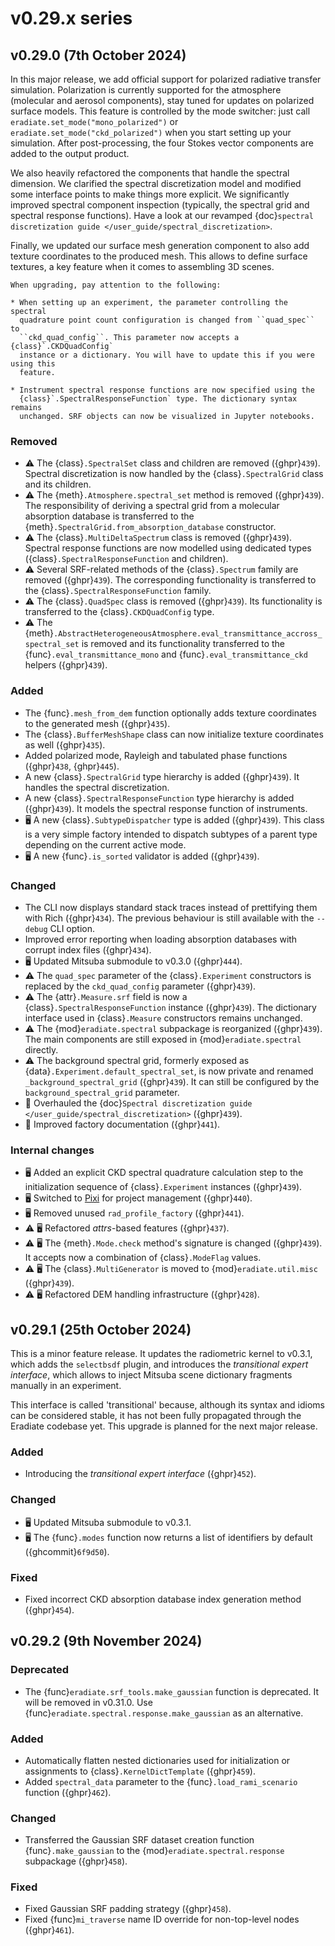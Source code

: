 # v0.29.x series

## v0.29.0 (7th October 2024)

In this major release, we add official support for polarized radiative
transfer simulation. Polarization is currently supported for the atmosphere
(molecular and aerosol components), stay tuned for updates on polarized surface
models. This feature is controlled by the mode switcher: just call
`eradiate.set_mode("mono_polarized")` or
`eradiate.set_mode("ckd_polarized")` when you start setting up your
simulation. After post-processing, the four Stokes vector components are added
to the output product.

We also heavily refactored the components that handle the spectral dimension.
We clarified the spectral discretization model and modified some interface
points to make things more explicit. We significantly improved spectral
component inspection (typically, the spectral grid and spectral response
functions). Have a look at our revamped
{doc}`spectral discretization guide </user_guide/spectral_discretization>`.

Finally, we updated our surface mesh generation component to also add texture
coordinates to the produced mesh. This allows to define surface textures, a key
feature when it comes to assembling 3D scenes.

```{warning}
When upgrading, pay attention to the following:

* When setting up an experiment, the parameter controlling the spectral
  quadrature point count configuration is changed from ``quad_spec`` to
  ``ckd_quad_config``. This parameter now accepts a {class}`.CKDQuadConfig`
  instance or a dictionary. You will have to update this if you were using this
  feature.

* Instrument spectral response functions are now specified using the
  {class}`.SpectralResponseFunction` type. The dictionary syntax remains
  unchanged. SRF objects can now be visualized in Jupyter notebooks.
```

### Removed

* ⚠️ The {class}`.SpectralSet` class and children are removed ({ghpr}`439`).
  Spectral discretization is now handled by the {class}`.SpectralGrid` class and
  its children.
* ⚠️ The {meth}`.Atmosphere.spectral_set` method is removed ({ghpr}`439`). The
  responsibility of deriving a spectral grid from a molecular absorption
  database is transferred to the {meth}`.SpectralGrid.from_absorption_database`
  constructor.
* ⚠️ The {class}`.MultiDeltaSpectrum` class is removed ({ghpr}`439`). Spectral
  response functions are now modelled using dedicated types
  ({class}`.SpectralResponseFunction` and children).
* ⚠️ Several SRF-related methods of the {class}`.Spectrum` family are removed
  ({ghpr}`439`). The corresponding functionality is transferred to the
  {class}`.SpectralResponseFunction` family.
* ⚠️ The {class}`.QuadSpec` class is removed ({ghpr}`439`). Its functionality is
  transferred to the {class}`.CKDQuadConfig` type.
* ⚠️ The {meth}`.AbstractHeterogeneousAtmosphere.eval_transmittance_accross_spectral_set`
  is removed and its functionality transferred to the
  {func}`.eval_transmittance_mono` and {func}`.eval_transmittance_ckd` helpers
  ({ghpr}`439`).

### Added

* The {func}`.mesh_from_dem` function optionally adds texture coordinates to the
  generated mesh ({ghpr}`435`).
* The {class}`.BufferMeshShape` class can now initialize texture coordinates as
  well ({ghpr}`435`).
* Added polarized mode, Rayleigh and tabulated phase functions ({ghpr}`438`,
  {ghpr}`445`).
* A new {class}`.SpectralGrid` type hierarchy is added ({ghpr}`439`). It handles
  the spectral discretization.
* A new {class}`.SpectralResponseFunction` type hierarchy is added
  ({ghpr}`439`). It models the spectral response function of instruments.
* 🖥️ A new {class}`.SubtypeDispatcher` type is added ({ghpr}`439`). This class
  is a very simple factory intended to dispatch subtypes of a parent type
  depending on the current active mode.
* 🖥️ A new {func}`.is_sorted` validator is added ({ghpr}`439`).

### Changed

* The CLI now displays standard stack traces instead of prettifying them with
  Rich ({ghpr}`434`). The previous behaviour is still available with the
  `--debug` CLI option.
* Improved error reporting when loading absorption databases with corrupt index
  files ({ghpr}`434`).
* 🖥️ Updated Mitsuba submodule to v0.3.0 ({ghpr}`444`).
* ⚠️ The `quad_spec` parameter of the {class}`.Experiment` constructors is
  replaced by the `ckd_quad_config` parameter ({ghpr}`439`).
* ⚠️ The {attr}`.Measure.srf` field is now a {class}`.SpectralResponseFunction`
  instance ({ghpr}`439`). The dictionary interface used in {class}`.Measure`
  constructors remains unchanged.
* ⚠️ The {mod}`eradiate.spectral` subpackage is reorganized ({ghpr}`439`).
  The main components are still exposed in {mod}`eradiate.spectral` directly.
* ⚠️ The background spectral grid, formerly exposed as
  {data}`.Experiment.default_spectral_set`, is now private and renamed
  `_background_spectral_grid` ({ghpr}`439`). It can still be configured by the
  `background_spectral_grid` parameter.
* 📖 Overhauled the
  {doc}`Spectral discretization guide </user_guide/spectral_discretization>`
  ({ghpr}`439`).
* 📖 Improved factory documentation ({ghpr}`441`).

### Internal changes

* 🖥️ Added an explicit CKD spectral quadrature calculation step to the
  initialization sequence of {class}`.Experiment` instances ({ghpr}`439`).
* 🖥️ Switched to [Pixi](https://pixi.sh/) for project management ({ghpr}`440`).
* 🖥️ Removed unused `rad_profile_factory` ({ghpr}`441`).
* ⚠️ 🖥️ Refactored *attrs*-based features ({ghpr}`437`).
* ⚠️ 🖥️ The {meth}`.Mode.check` method's signature is changed ({ghpr}`439`). It
  accepts now a combination of {class}`.ModeFlag` values.
* ⚠️ 🖥️ The {class}`.MultiGenerator` is moved to {mod}`eradiate.util.misc`
  ({ghpr}`439`).
* ⚠️ 🖥️ Refactored DEM handling infrastructure ({ghpr}`428`).

## v0.29.1 (25th October 2024)

This is a minor feature release. It updates the radiometric kernel to v0.3.1,
which adds the `selectbsdf` plugin, and introduces the *transitional expert
interface*, which allows to inject Mitsuba scene dictionary fragments manually
in an experiment.

This interface is called 'transitional' because, although its syntax and idioms
can be considered stable, it has not been fully propagated through the Eradiate
codebase yet. This upgrade is planned for the next major release.

### Added

* Introducing the *transitional expert interface* ({ghpr}`452`).

### Changed

* 🖥️ Updated Mitsuba submodule to v0.3.1.
* 🖥️ The {func}`.modes` function now returns a list of identifiers by default
  ({ghcommit}`6f9d50`).

### Fixed

* Fixed incorrect CKD absorption database index generation method ({ghpr}`454`).

## v0.29.2 (9th November 2024)

### Deprecated

* The {func}`eradiate.srf_tools.make_gaussian` function is deprecated. It will
  be removed in v0.31.0. Use {func}`eradiate.spectral.response.make_gaussian` as
  an alternative.

### Added

* Automatically flatten nested dictionaries used for initialization or
  assignments to {class}`.KernelDictTemplate` ({ghpr}`459`).
* Added `spectral_data` parameter to the {func}`.load_rami_scenario` function
  ({ghpr}`462`).

### Changed

* Transferred the Gaussian SRF dataset creation function {func}`.make_gaussian`
  to the {mod}`eradiate.spectral.response` subpackage ({ghpr}`458`).

### Fixed

* Fixed Gaussian SRF padding strategy ({ghpr}`458`).
* Fixed {func}`mi_traverse` name ID override for non-top-level nodes
  ({ghpr}`461`).
